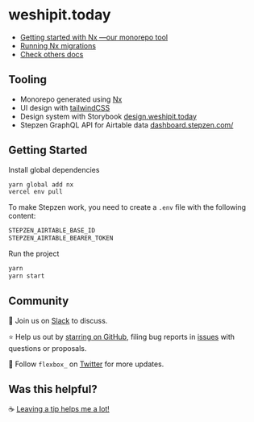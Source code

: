# weshipit.today

- [Getting started with Nx —our monorepo tool](./docs/nx.md)
- [Running Nx migrations](./docs/nx-migration.md)
- [Check others docs](./docs/)

## Tooling

- Monorepo generated using [Nx](https://nx.dev/getting-started/intro)
- UI design with [tailwindCSS](https://tailwindcss.com/docs/)
- Design system with Storybook [design.weshipit.today](https://design.weshipit.today/)
- Stepzen GraphQL API for Airtable data [dashboard.stepzen.com/](https://dashboard.stepzen.com/)

## Getting Started

Install global dependencies

```bash
yarn global add nx
vercel env pull
```

To make Stepzen work, you need to create a `.env` file with the following content:

```bash
STEPZEN_AIRTABLE_BASE_ID
STEPZEN_AIRTABLE_BEARER_TOKEN
```

Run the project

```bash
yarn
yarn start
```

## Community

💬 Join us on [Slack](https://weblille.rocks/) to discuss.

⭐️ Help us out by [starring on GitHub](https://github.com/flexbox/weshipit.today), filing bug reports in [issues](https://github.com/flexbox/weshipit.today/issues) with questions or proposals.

👥 Follow `flexbox_` on [Twitter](https://twitter.com/intent/follow?screen_name=flexbox_) for more updates.

## Was this helpful?

☕️ [Leaving a tip helps me a lot!](https://github.com/sponsors/flexbox?frequency=one-time&sponsor=flexbox)
